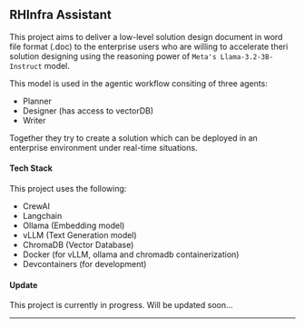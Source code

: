 ## RHInfra Assistant
This project aims to deliver a low-level solution design document in word file format (.doc) to the enterprise users who are willing to accelerate theri solution designing using the reasoning power of `Meta's Llama-3.2-3B-Instruct` model.

This model is used in the agentic workflow consiting of three agents:
- Planner
- Designer (has access to vectorDB)
- Writer

Together they try to create a solution which can be deployed in an enterprise environment under real-time situations.

#### Tech Stack
This project uses the following:
- CrewAI
- Langchain
- Ollama (Embedding model)
- vLLM (Text Generation model)
- ChromaDB (Vector Database)
- Docker (for vLLM, ollama and chromadb containerization)
- Devcontainers (for development)

#### Update
This project is currently in progress. Will be updated soon...

---
